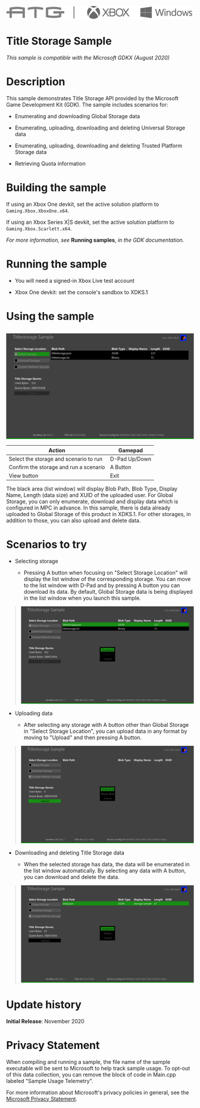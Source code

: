   ![](./media/image1.png)

#   Title Storage Sample

*This sample is compatible with the Microsoft GDKX (August 2020)*

# Description

This sample demonstrates Title Storage API provided by the Microsoft
Game Development Kit (GDK). The sample includes scenarios for:

-   Enumerating and downloading Global Storage data

-   Enumerating, uploading, downloading and deleting Universal Storage
    data

-   Enumerating, uploading, downloading and deleting Trusted Platform
    Storage data

-   Retrieving Quota information

# Building the sample

If using an Xbox One devkit, set the active solution platform to `Gaming.Xbox.XboxOne.x64`.

If using an Xbox Series X|S devkit, set the active solution platform to `Gaming.Xbox.Scarlett.x64`.

*For more information, see* __Running samples__, *in the GDK documentation.*

# Running the sample

-   You will need a signed-in Xbox Live test account

-   Xbox One devkit: set the console's sandbox to XDKS.1

# Using the sample

## 

![](./media/image3.png)

| Action                                 |  Gamepad                     |
|----------------------------------------|-----------------------------|
| Select the storage and scenario to run |  D-Pad Up/Down               |
| Confirm the storage and run a scenario |  A Button                    |
| View button                            |  Exit                        |

The black area (list window) will display Blob Path, Blob Type, Display
Name, Length (data size) and XUID of the uploaded user. For Global
Storage, you can only enumerate, download and display data which is
configured in MPC in advance. In this sample, there is data already
uploaded to Global Storage of this product in XDKS.1. For other
storages, in addition to those, you can also upload and delete data.

# Scenarios to try

-   Selecting storage

    -   Pressing A button when focusing on "Select Storage Location"
        will display the list window of the corresponding storage. You
        can move to the list window with D-Pad and by pressing A button
        you can download its data. By default, Global Storage data is
        being displayed in the list window when you launch this sample.

> ![](./media/image4.png)

-   Uploading data

    -   After selecting any storage with A button other than Global
        Storage in "Select Storage Location", you can upload data in any
        format by moving to "Upload" and then pressing A button.

> ![](./media/image5.png)

-   Downloading and deleting Title Storage data

    -   When the selected storage has data, the data will be enumerated
        in the list window automatically. By selecting any data with A
        button, you can download and delete the data.

> ![](./media/image6.png)

# Update history

**Initial Release**: November 2020

# Privacy Statement

When compiling and running a sample, the file name of the sample
executable will be sent to Microsoft to help track sample usage. To
opt-out of this data collection, you can remove the block of code in
Main.cpp labeled "Sample Usage Telemetry".

For more information about Microsoft's privacy policies in general, see
the [Microsoft Privacy
Statement](https://privacy.microsoft.com/en-us/privacystatement/).
